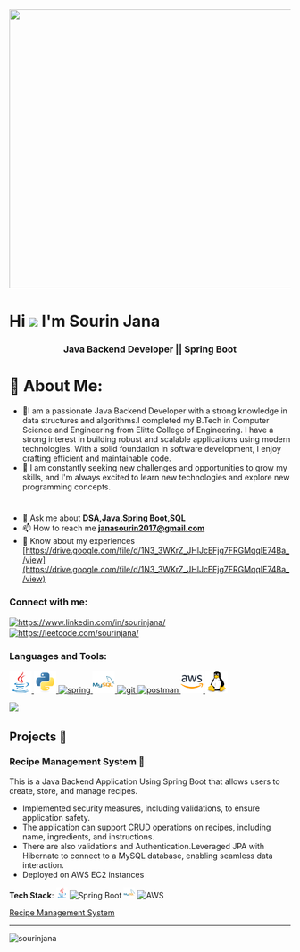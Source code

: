 
<div align="center">
  <img src="https://media.giphy.com/media/dWesBcTLavkZuG35MI/giphy.gif" width="1000" height="500"/>
</div>

# Hi ![](https://user-images.githubusercontent.com/18350557/176309783-0785949b-9127-417c-8b55-ab5a4333674e.gif) I'm Sourin Jana
<h3 align="center">Java Backend Developer || Spring Boot</h3>

# 💫 About Me:
- 👋I am a passionate Java Backend Developer with a strong knowledge in data structures and algorithms.I completed my B.Tech in Computer Science and Engineering from Elitte College of Engineering. I have a strong interest in building robust and scalable applications using modern technologies. With a solid foundation in software development, I enjoy crafting efficient and maintainable code.
- 🤝 I am constantly seeking new challenges and opportunities to grow my skills, and I'm always excited to learn new
technologies and explore new programming concepts.
#  
- 💬 Ask me about **DSA,Java,Spring Boot,SQL**
- 📫 How to reach me **janasourin2017@gmail.com**
- 📄 Know about my experiences [https://drive.google.com/file/d/1N3_3WKrZ_JHlJcEFjg7FRGMqqIE74Ba_/view](https://drive.google.com/file/d/1N3_3WKrZ_JHlJcEFjg7FRGMqqIE74Ba_/view)

<h3 align="left">Connect with me:</h3>
<p align="left">
<a href="https://linkedin.com/in/https://www.linkedin.com/in/sourinjana/" target="blank"><img align="center" src="https://raw.githubusercontent.com/rahuldkjain/github-profile-readme-generator/master/src/images/icons/Social/linked-in-alt.svg" alt="https://www.linkedin.com/in/sourinjana/" height="30" width="40" /></a>
<a href="https://www.leetcode.com/https://leetcode.com/sourinjana/" target="blank"><img align="center" src="https://raw.githubusercontent.com/rahuldkjain/github-profile-readme-generator/master/src/images/icons/Social/leet-code.svg" alt="https://leetcode.com/sourinjana/" height="30" width="40" /></a>
</p>

<h3 align="left">Languages and Tools:</h3>
<p align="left">   
<a href="https://www.java.com" target="_blank" rel="noreferrer"> <img src="https://raw.githubusercontent.com/devicons/devicon/master/icons/java/java-original.svg" alt="java" width="40" height="40"/> </a>  
<a href="https://www.python.org" target="_blank" rel="noreferrer"> <img src="https://raw.githubusercontent.com/devicons/devicon/master/icons/python/python-original.svg" alt="python" width="40" height="40"/> </a> 
<a href="https://spring.io/" target="_blank" rel="noreferrer"> <img src="https://www.vectorlogo.zone/logos/springio/springio-icon.svg" alt="spring" width="40" height="40"/> </a>
<a href="https://www.mysql.com/" target="_blank" rel="noreferrer"> <img src="https://raw.githubusercontent.com/devicons/devicon/master/icons/mysql/mysql-original-wordmark.svg" alt="mysql" width="40" height="40"/> </a>
<a href="https://git-scm.com/" target="_blank" rel="noreferrer"> <img src="https://www.vectorlogo.zone/logos/git-scm/git-scm-icon.svg" alt="git" width="40" height="40"/> </a>
<a href="https://postman.com" target="_blank" rel="noreferrer"> <img src="https://www.vectorlogo.zone/logos/getpostman/getpostman-icon.svg" alt="postman" width="40" height="40"/> </a>
<a href="https://aws.amazon.com" target="_blank" rel="noreferrer"> <img src="https://raw.githubusercontent.com/devicons/devicon/master/icons/amazonwebservices/amazonwebservices-original-wordmark.svg" alt="aws" width="40" height="40"/> </a>
<a href="https://www.linux.org/" target="_blank" rel="noreferrer"> <img src="https://raw.githubusercontent.com/devicons/devicon/master/icons/linux/linux-original.svg" alt="linux" width="40" height="40"/> </a>
 </p>

![](https://github-readme-streak-stats.herokuapp.com/?user=sourinjana&theme=great-gatsby&hide_border=false)<br/>



 
 ## Projects 🔧

### Recipe Management System 🥘

This is a Java Backend Application Using Spring Boot that allows users to create, store, and manage recipes.

- Implemented security measures, including validations, to ensure application safety.
- The application can support CRUD operations on recipes, including name, ingredients, and instructions.
- There are also validations and Authentication.Leveraged JPA with Hibernate to connect to a MySQL database, enabling seamless data interaction.
- Deployed on AWS EC2 instances

**Tech Stack**: 
<img src="https://raw.githubusercontent.com/devicons/devicon/master/icons/java/java-original.svg" alt="Java" width="20" height="20">
<img src="https://www.vectorlogo.zone/logos/springio/springio-icon.svg" alt="Spring Boot" width="20" height="20">
<img src="https://raw.githubusercontent.com/devicons/devicon/master/icons/mysql/mysql-original-wordmark.svg" alt="MySQL" width="20" height="20">
<img src="https://www.vectorlogo.zone/logos/amazon_aws/amazon_aws-ar21.svg" alt="AWS" width="20" height="20">

[Recipe Management System](https://github.com/sourinjana/mct-recipemanagementsystem-app-aws-deploy.git)




---
<p align="left"> <img src="https://komarev.com/ghpvc/?username=sourinjana&label=Profile%20views&color=0e75b6&style=flat" alt="sourinjana" /> </p>



